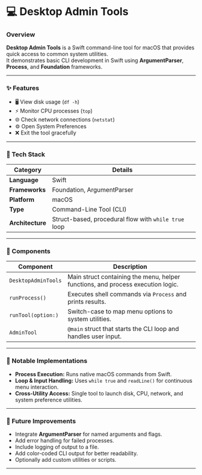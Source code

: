 # 💻 Desktop Admin Tools

### Overview
**Desktop Admin Tools** is a Swift command-line tool for macOS that provides quick access to common system utilities.  
It demonstrates basic CLI development in Swift using **ArgumentParser**, **Process**, and **Foundation** frameworks.

---

### ✨ Features
- 🖥️ View disk usage (`df -h`)  
- ⚡ Monitor CPU processes (`top`)  
- 🌐 Check network connections (`netstat`)  
- ⚙️ Open System Preferences  
- ❌ Exit the tool gracefully  

---

### 🧰 Tech Stack
| Category | Details |
|----------|---------|
| **Language** | Swift |
| **Frameworks** | Foundation, ArgumentParser |
| **Platform** | macOS |
| **Type** | Command-Line Tool (CLI) |
| **Architecture** | Struct-based, procedural flow with `while true` loop |

---

### 🧩 Components
| Component | Description |
|-----------|-------------|
| `DesktopAdminTools` | Main struct containing the menu, helper functions, and process execution logic. |
| `runProcess()` | Executes shell commands via `Process` and prints results. |
| `runTool(option:)` | Switch-case to map menu options to system utilities. |
| `AdminTool` | `@main` struct that starts the CLI loop and handles user input. |

---

### 🧠 Notable Implementations
- **Process Execution:** Runs native macOS commands from Swift.  
- **Loop & Input Handling:** Uses `while true` and `readLine()` for continuous menu interaction.  
- **Cross-Utility Access:** Single tool to launch disk, CPU, network, and system preference utilities.  

---

### 🚀 Future Improvements
- Integrate **ArgumentParser** for named arguments and flags.  
- Add error handling for failed processes.  
- Include logging of output to a file.  
- Add color-coded CLI output for better readability.  
- Optionally add custom utilities or scripts.  

---

